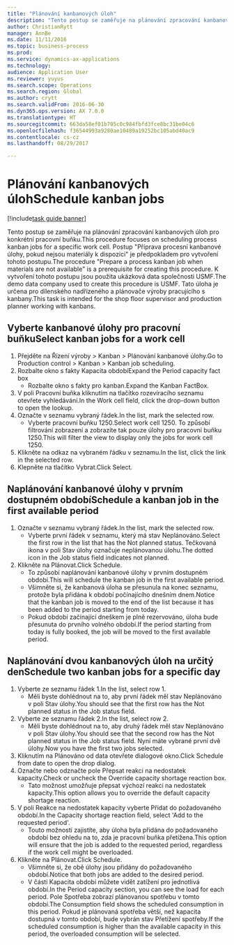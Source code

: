 ```yaml
--- 
title: "Plánování kanbanových úloh"
description: "Tento postup se zaměřuje na plánování zpracování kanbanových úloh pro konkrétní pracovní buňku."
author: ChristianRytt
manager: AnnBe
ms.date: 11/11/2016
ms.topic: business-process
ms.prod: 
ms.service: dynamics-ax-applications
ms.technology: 
audience: Application User
ms.reviewer: yuyus
ms.search.scope: Operations
ms.search.region: Global
ms.author: crytt
ms.search.validFrom: 2016-06-30
ms.dyn365.ops.version: AX 7.0.0
ms.translationtype: HT
ms.sourcegitcommit: 663da58ef01b705c0c984fbfd3fce8bc31be04c6
ms.openlocfilehash: f36544993a9280ae10489a19252bc105abd40ac9
ms.contentlocale: cs-cz
ms.lasthandoff: 08/29/2017

---
```

# <a name="schedule-kanban-jobs"></a><span data-ttu-id="734ed-103">Plánování kanbanových úloh</span><span class="sxs-lookup"><span data-stu-id="734ed-103">Schedule kanban jobs</span></span>

[!include[task guide banner](../../includes/task-guide-banner.md)]

<span data-ttu-id="734ed-104">Tento postup se zaměřuje na plánování zpracování kanbanových úloh pro konkrétní pracovní buňku.</span><span class="sxs-lookup"><span data-stu-id="734ed-104">This procedure focuses on scheduling process kanban jobs for a specific work cell.</span></span> <span data-ttu-id="734ed-105">Postup "Příprava procesní kanbanové úlohy, pokud nejsou materiály k dispozici" je předpokladem pro vytvoření tohoto postupu.</span><span class="sxs-lookup"><span data-stu-id="734ed-105">The procedure "Prepare a process kanban job when materials are not available" is a prerequisite for creating this procedure.</span></span> <span data-ttu-id="734ed-106">K vytvoření tohoto postupu jsou použita ukázková data společnosti USMF.</span><span class="sxs-lookup"><span data-stu-id="734ed-106">The demo data company used to create this procedure is USMF.</span></span> <span data-ttu-id="734ed-107">Tato úloha je určena pro dílenského nadřízeného a plánovače výroby pracujícího s kanbany.</span><span class="sxs-lookup"><span data-stu-id="734ed-107">This task is intended for the shop floor supervisor and production planner working with kanbans.</span></span>


## <a name="select-kanban-jobs-for-a-work-cell"></a><span data-ttu-id="734ed-108">Vyberte kanbanové úlohy pro pracovní buňku</span><span class="sxs-lookup"><span data-stu-id="734ed-108">Select kanban jobs for a work cell</span></span>
1. <span data-ttu-id="734ed-109">Přejděte na Řízení výroby > Kanban > Plánování kanbanové úlohy.</span><span class="sxs-lookup"><span data-stu-id="734ed-109">Go to Production control > Kanban > Kanban job scheduling.</span></span>
2. <span data-ttu-id="734ed-110">Rozbalte okno s fakty Kapacita období</span><span class="sxs-lookup"><span data-stu-id="734ed-110">Expand the Period capacity fact box</span></span>
    * <span data-ttu-id="734ed-111">Rozbalte okno s fakty pro kanban.</span><span class="sxs-lookup"><span data-stu-id="734ed-111">Expand the Kanban FactBox.</span></span>  
3. <span data-ttu-id="734ed-112">V poli Pracovní buňka kliknutím na tlačítko rozevíracího seznamu otevřete vyhledávání.</span><span class="sxs-lookup"><span data-stu-id="734ed-112">In the Work cell field, click the drop-down button to open the lookup.</span></span>
4. <span data-ttu-id="734ed-113">Označte v seznamu vybraný řádek.</span><span class="sxs-lookup"><span data-stu-id="734ed-113">In the list, mark the selected row.</span></span>
    * <span data-ttu-id="734ed-114">Vyberte pracovní buňku 1250.</span><span class="sxs-lookup"><span data-stu-id="734ed-114">Select work cell 1250.</span></span> <span data-ttu-id="734ed-115">To způsobí filtrování zobrazení a zobrazíte tak pouze úlohy pro pracovní buňku 1250.</span><span class="sxs-lookup"><span data-stu-id="734ed-115">This will filter the view to display only the jobs for work cell 1250.</span></span>  
5. <span data-ttu-id="734ed-116">Klikněte na odkaz na vybraném řádku v seznamu.</span><span class="sxs-lookup"><span data-stu-id="734ed-116">In the list, click the link in the selected row.</span></span>
6. <span data-ttu-id="734ed-117">Klepněte na tlačítko Vybrat.</span><span class="sxs-lookup"><span data-stu-id="734ed-117">Click Select.</span></span>

## <a name="schedule-a-kanban-job-in-the-first-available-period"></a><span data-ttu-id="734ed-118">Naplánování kanbanové úlohy v prvním dostupném období</span><span class="sxs-lookup"><span data-stu-id="734ed-118">Schedule a kanban job in the first available period</span></span>
1. <span data-ttu-id="734ed-119">Označte v seznamu vybraný řádek.</span><span class="sxs-lookup"><span data-stu-id="734ed-119">In the list, mark the selected row.</span></span>
    * <span data-ttu-id="734ed-120">Vyberte první řádek v seznamu, který má stav Neplánováno.</span><span class="sxs-lookup"><span data-stu-id="734ed-120">Select the first row in the list that has the Not planned status.</span></span> <span data-ttu-id="734ed-121">Tečkovaná ikona v poli Stav úlohy označuje neplánovanou úlohu.</span><span class="sxs-lookup"><span data-stu-id="734ed-121">The dotted icon in the Job status field indicates not planned.</span></span>  
2. <span data-ttu-id="734ed-122">Klikněte na Plánovat.</span><span class="sxs-lookup"><span data-stu-id="734ed-122">Click Schedule.</span></span>
    * <span data-ttu-id="734ed-123">To způsobí naplánování kanbanové úlohy v prvním dostupném období.</span><span class="sxs-lookup"><span data-stu-id="734ed-123">This will schedule the kanban job in the first available period.</span></span>  
    * <span data-ttu-id="734ed-124">Všimněte si, že kanbanová úloha se přesunula na konec seznamu, protože byla přidána k období počínajícího dnešním dnem.</span><span class="sxs-lookup"><span data-stu-id="734ed-124">Notice that the kanban job is moved to the end of the list because it has been added to the period starting from today.</span></span>  
    * <span data-ttu-id="734ed-125">Pokud období začínající dneškem je plně rezervováno, úloha bude přesunuta do prvního volného období.</span><span class="sxs-lookup"><span data-stu-id="734ed-125">If the period starting from today is fully booked, the job will be moved to the first available period.</span></span>  

## <a name="schedule-two-kanban-jobs-for-a-specific-day"></a><span data-ttu-id="734ed-126">Naplánování dvou kanbanových úloh na určitý den</span><span class="sxs-lookup"><span data-stu-id="734ed-126">Schedule two kanban jobs for a specific day</span></span>
1. <span data-ttu-id="734ed-127">Vyberte ze seznamu řádek 1.</span><span class="sxs-lookup"><span data-stu-id="734ed-127">In the list, select row 1.</span></span>
    * <span data-ttu-id="734ed-128">Měli byste dohlédnout na to, aby první řádek měl stav Neplánováno v poli Stav úlohy.</span><span class="sxs-lookup"><span data-stu-id="734ed-128">You should see that the first row has the Not planned status in the Job status field.</span></span>  
2. <span data-ttu-id="734ed-129">Vyberte ze seznamu řádek 2.</span><span class="sxs-lookup"><span data-stu-id="734ed-129">In the list, select row 2.</span></span>
    * <span data-ttu-id="734ed-130">Měli byste dohlédnout na to, aby druhý řádek měl stav Neplánováno v poli Stav úlohy.</span><span class="sxs-lookup"><span data-stu-id="734ed-130">You should see that the second row has the Not planned status in the Job status field.</span></span> <span data-ttu-id="734ed-131">Nyní máte vybrané první dvě úlohy.</span><span class="sxs-lookup"><span data-stu-id="734ed-131">Now you have the first two jobs selected.</span></span>  
3. <span data-ttu-id="734ed-132">Kliknutím na Plánováno od data otevřete dialogové okno.</span><span class="sxs-lookup"><span data-stu-id="734ed-132">Click Schedule from date to open the drop dialog.</span></span>
4. <span data-ttu-id="734ed-133">Označte nebo odznačte pole Přepsat reakci na nedostatek kapacity.</span><span class="sxs-lookup"><span data-stu-id="734ed-133">Check or uncheck the Override capacity shortage reaction box.</span></span>
    * <span data-ttu-id="734ed-134">Tato možnost umožňuje přepsat výchozí reakci na nedostatek kapacity.</span><span class="sxs-lookup"><span data-stu-id="734ed-134">This option allows you to override the default capacity shortage reaction.</span></span>  
5. <span data-ttu-id="734ed-135">V poli Reakce na nedostatek kapacity vyberte Přidat do požadovaného období.</span><span class="sxs-lookup"><span data-stu-id="734ed-135">In the Capacity shortage reaction field, select 'Add to the requested period'.</span></span>
    * <span data-ttu-id="734ed-136">Touto možností zajistíte, aby úloha byla přidána do požadovaného období bez ohledu na to, zda je pracovní buňka přetížena.</span><span class="sxs-lookup"><span data-stu-id="734ed-136">This option will ensure that the job is added to the requested period, regardless if the work cell might be overloaded.</span></span>  
6. <span data-ttu-id="734ed-137">Klikněte na Plánovat.</span><span class="sxs-lookup"><span data-stu-id="734ed-137">Click Schedule.</span></span>
    * <span data-ttu-id="734ed-138">Všimněte si, že obě úlohy jsou přidány do požadovaného období.</span><span class="sxs-lookup"><span data-stu-id="734ed-138">Notice that both jobs are added to the desired period.</span></span>  
    * <span data-ttu-id="734ed-139">V části Kapacita období můžete vidět zatížení pro jednotlivá období.</span><span class="sxs-lookup"><span data-stu-id="734ed-139">In the Period capacity section, you can see the load for each period.</span></span> <span data-ttu-id="734ed-140">Pole Spotřeba zobrazí plánovanou spotřebu v tomto období.</span><span class="sxs-lookup"><span data-stu-id="734ed-140">The Consumption field shows the scheduled consumption in this period.</span></span> <span data-ttu-id="734ed-141">Pokud je plánovaná spotřeba větší, než kapacita dostupná v tomto období, bude vybrán stav Přetížení spotřeby.</span><span class="sxs-lookup"><span data-stu-id="734ed-141">If the scheduled consumption is higher than the available capacity in this period, the overloaded consumption will be selected.</span></span>  


